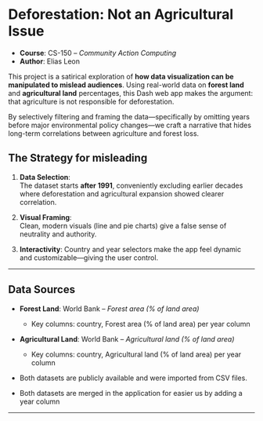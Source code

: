 #  Deforestation: Not an Agricultural Issue 
- **Course**: CS-150 – *Community Action Computing*
- **Author**: Elias Leon


This project is a satirical exploration of **how data visualization can be manipulated to mislead audiences**. Using real-world data on **forest land** and **agricultural land** percentages, this Dash web app makes the argument: that agriculture is not responsible for deforestation.

By selectively filtering and framing the data—specifically by omitting years before major environmental policy changes—we craft a narrative that hides long-term correlations between agriculture and forest loss.


## The Strategy for misleading 

1. **Data Selection**:  
   The dataset starts **after 1991**, conveniently excluding earlier decades where deforestation and agricultural expansion showed clearer correlation.

2. **Visual Framing**:  
   Clean, modern visuals (line and pie charts) give a false sense of neutrality and authority.
3. **Interactivity**: 
   Country and year selectors make the app feel dynamic and customizable—giving the user control.

---

##  Data Sources

- **Forest Land**: World Bank – *Forest area (% of land area)*  
  - Key columns: country,  Forest area (% of land area) per year column 

- **Agricultural Land**: World Bank – *Agricultural land (% of land area)*  
  - Key columns: country,  Agricultural land (% of land area) per year column 
- Both datasets are publicly available and were imported from CSV files.
- Both datasets are merged in the application for easier us by adding a year column 
---



